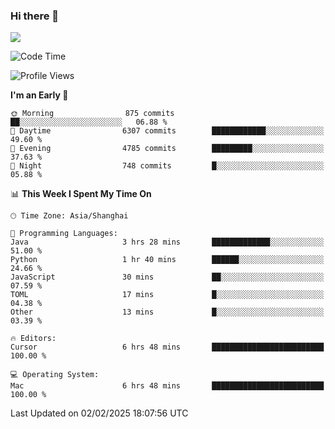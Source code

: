 ### Hi there 👋

<!--
**JJAYCHEN1e/jjaychen1e** is a ✨ _special_ ✨ repository because its `README.md` (this file) appears on your GitHub profile.

Here are some ideas to get you started:

- 🔭 I’m currently working on ...
- 🌱 I’m currently learning ...
- 👯 I’m looking to collaborate on ...
- 🤔 I’m looking for help with ...
- 💬 Ask me about ...
- 📫 How to reach me: ...
- 😄 Pronouns: ...
- ⚡ Fun fact: ...
-->

[![](https://github-readme-stats.vercel.app/api?username=jjaychen1e&show_icons=true)](https://github.com/jjaychen1e/github-readme-stats?count_private=true)

<!--START_SECTION:waka-->
![Code Time](http://img.shields.io/badge/Code%20Time-1%2C775%20hrs%2029%20mins-blue)

![Profile Views](http://img.shields.io/badge/Profile%20Views-0-blue)

**I'm an Early 🐤** 

```text
🌞 Morning                875 commits         ██░░░░░░░░░░░░░░░░░░░░░░░   06.88 % 
🌆 Daytime                6307 commits        ████████████░░░░░░░░░░░░░   49.60 % 
🌃 Evening                4785 commits        █████████░░░░░░░░░░░░░░░░   37.63 % 
🌙 Night                  748 commits         █░░░░░░░░░░░░░░░░░░░░░░░░   05.88 % 
```


📊 **This Week I Spent My Time On** 

```text
🕑︎ Time Zone: Asia/Shanghai

💬 Programming Languages: 
Java                     3 hrs 28 mins       █████████████░░░░░░░░░░░░   51.00 % 
Python                   1 hr 40 mins        ██████░░░░░░░░░░░░░░░░░░░   24.66 % 
JavaScript               30 mins             ██░░░░░░░░░░░░░░░░░░░░░░░   07.59 % 
TOML                     17 mins             █░░░░░░░░░░░░░░░░░░░░░░░░   04.38 % 
Other                    13 mins             █░░░░░░░░░░░░░░░░░░░░░░░░   03.39 % 

🔥 Editors: 
Cursor                   6 hrs 48 mins       █████████████████████████   100.00 % 

💻 Operating System: 
Mac                      6 hrs 48 mins       █████████████████████████   100.00 % 
```


 Last Updated on 02/02/2025 18:07:56 UTC
<!--END_SECTION:waka-->
